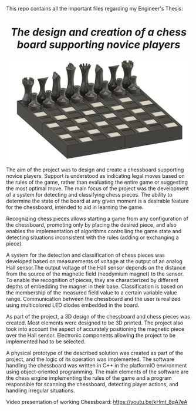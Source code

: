 This repo contains all the important files regarding my Engineer's Thesis:

<h1 style="text-align: center; font-style:italic ">The design and creation of a chess board supporting novice players</h1>
<p align="center">
    <img  src="/img/CALOSC.png" alt="Chessboard-project" title="ChessBoard"  style="width: 500px; height:auto; ">
</p>

The aim of the project was to design and create a chessboard supporting novice players. Support is understood as indicating legal moves based on the rules of the game, rather than evaluating the entire game or suggesting the most optimal move. The main focus of the project was the development of a system for detecting and classifying chess pieces. The ability to  determine the state of the board at any given moment is a desirable feature for the chessboard, intended to aid in learning the game.

Recognizing chess pieces allows starting a game from any configuration of the chessboard, promoting only by placing the desired piece, and also enables the implementation of algorithms controlling the game state and detecting situations inconsistent with the rules (adding or exchanging a piece).

A system for the detection and classification of chess pieces was developed based on measurements of voltage at the output of an analog Hall sensor.The output voltage of the Hall sensor depends on the distance from the source of the magnetic field (neodymium magnet) to the sensor. To enable the recognition of pieces, they are characterized by different depths of embedding the magnet in their base. Classification is based on the membership of the measured field value to a certain variable value range. Communication between the chessboard and the user is realized using multicolored LED diodes embedded in the board.

As part of the project, a 3D design of the chessboard and chess pieces was created. Most elements were designed to be 3D printed. The project also took into account the aspect of accurately positioning the magnetic piece over the Hall sensor. Electronic components allowing the project to be implemented had to be selected.

A physical prototype of the described solution was created as part of the project, and the logic of its operation was implemented. The software handling the chessboard was written in C++ in the platformIO environment using object-oriented programming. The main elements of the software are the chess engine implementing the rules of the game and a program responsible for scanning the chessboard, detecting player actions, and handling irregular situations.


Video presentation of working Chessboard: https://youtu.be/kHmt_8qA7eA
